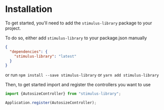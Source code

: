 # Installation

To get started, you'll need to add the `stimulus-library` package to your project.  

To do so, either add `stimulus-library` to your package.json manually
```json
{
  "dependencies": {
    "stimulus-library": "latest"
  }
}
```

or run 
`npm install --save stimulus-library` or `yarn add stimulus-library`

Then, to get started import and register the controllers you want to use

```js
import {AutosizeController} from "stimulus-library";

Application.register(AutosizeController);
```
